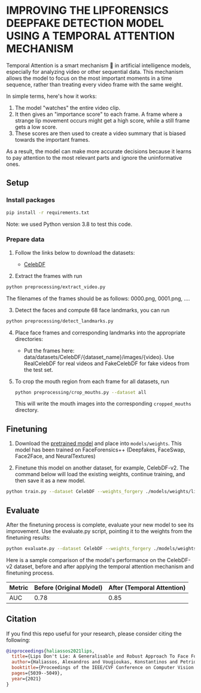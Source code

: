 # IMPROVING THE LIPFORENSICS DEEPFAKE DETECTION MODEL USING A TEMPORAL ATTENTION MECHANISM

Temporal Attention is a smart mechanism 🧠 in artificial intelligence models, especially for analyzing video or other sequential data. This mechanism allows the model to focus on the most important moments in a time sequence, rather than treating every video frame with the same weight.

In simple terms, here's how it works:

1. The model "watches" the entire video clip.
2. It then gives an "importance score" to each frame. A frame where a strange lip movement occurs might get a high score, while a still frame gets a low score.
3. These scores are then used to create a video summary that is biased towards the important frames.

As a result, the model can make more accurate decisions because it learns to pay attention to the most relevant parts and ignore the uninformative ones.

## Setup

### Install packages

```bash
pip install -r requirements.txt
```

Note: we used Python version 3.8 to test this code.

### Prepare data

1. Follow the links below to download the datasets:

   - [CelebDF](https://github.com/yuezunli/celeb-deepfakeforensics)

2. Extract the frames with run

```bash
python preprocessing/extract_video.py
```

The filenames of the frames should be as follows: 0000.png, 0001.png, ....

3. Detect the faces and compute 68 face landmarks, you can run

```bash
python preprocessing/detect_landmarks.py
```

4. Place face frames and corresponding landmarks into the appropriate directories:

   - Put the frames here: data/datasets/CelebDF/{dataset_name}/images/{video}. Use RealCelebDF for real videos and FakeCelebDF for fake videos from the test set.

5. To crop the mouth region from each frame for all datasets, run
   ```bash
   python preprocessing/crop_mouths.py --dataset all
   ```
   This will write the mouth images into the corresponding `cropped_mouths` directory.

## Finetuning

1. Download the [pretrained model](https://drive.google.com/file/d/1wfZnxZpyNd5ouJs0LjVls7zU0N_W73L7/view?usp=sharing) and place into `models/weights`. This model has been trained on FaceForensics++ (Deepfakes, FaceSwap, Face2Face, and NeuralTextures)

2. Finetune this model on another dataset, for example, CelebDF-v2. The command below will load the existing weights, continue training, and then save it as a new model.

```bash
python train.py --dataset CelebDF --weights_forgery ./models/weights/lipforensics_ff.pth --save_path ./models/weights/lipforensics_finetuned.pth
```

## Evaluate

After the finetuning process is complete, evaluate your new model to see its improvement. Use the evaluate.py script, pointing it to the weights from the finetuning results:

```bash
python evaluate.py --dataset CelebDF --weights_forgery ./models/weights/lipforensics_finetuned.pth
```

Here is a sample comparison of the model's performance on the CelebDF-v2 dataset, before and after applying the temporal attention mechanism and finetuning process.

| Metric | Before (Original Model) | After (Temporal Attention) |
| ------ | ----------------------- | -------------------------- |
| AUC    | 0.78                    | 0.85                       |

## Citation

If you find this repo useful for your research, please consider citing the following:

```bibtex
@inproceedings{haliassos2021lips,
  title={Lips Don't Lie: A Generalisable and Robust Approach To Face Forgery Detection},
  author={Haliassos, Alexandros and Vougioukas, Konstantinos and Petridis, Stavros and Pantic, Maja},
  booktitle={Proceedings of the IEEE/CVF Conference on Computer Vision and Pattern Recognition},
  pages={5039--5049},
  year={2021}
}
```
